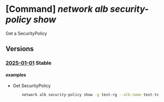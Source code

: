 # [Command] _network alb security-policy show_

Get a SecurityPolicy

## Versions

### [2025-01-01](/Resources/mgmt-plane/L3N1YnNjcmlwdGlvbnMve30vcmVzb3VyY2Vncm91cHMve30vcHJvdmlkZXJzL21pY3Jvc29mdC5zZXJ2aWNlbmV0d29ya2luZy90cmFmZmljY29udHJvbGxlcnMve30vc2VjdXJpdHlwb2xpY2llcy97fQ==/2025-01-01.xml) **Stable**

<!-- mgmt-plane /subscriptions/{}/resourcegroups/{}/providers/microsoft.servicenetworking/trafficcontrollers/{}/securitypolicies/{} 2025-01-01 -->

#### examples

- Get SecurityPolicy
    ```bash
        network alb security-policy show -g test-rg --alb-name test-tc -n test-sp
    ```
